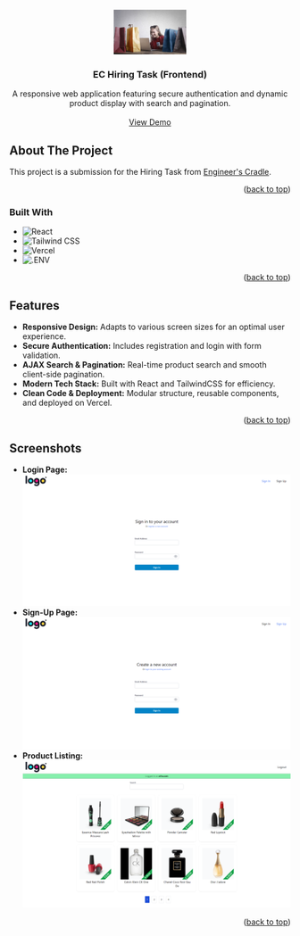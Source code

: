 <!-- PROJECT LOGO -->
<br />
<div id="readme-top" align="center">
  <a href="https://github.com/RajathRao2000/ec-hiring-task">
    <img src="readme_assets/main.jpg" alt="Logo" width="130" height="80">
  </a>

<h3 align="center">EC Hiring Task (Frontend)</h3>

  <p align="center">
    A responsive web application featuring secure authentication and dynamic product display with search and pagination.
    <br />
    <br />
    <a href="https://ec-hiring-task-rkr.vercel.app/">View Demo</a>
  </p>
</div>

<!-- ABOUT THE PROJECT -->

## About The Project

This project is a submission for the Hiring Task from [Engineer's Cradle](https://engineerscradle.com/).

<p align="right">(<a href="#readme-top">back to top</a>)</p>

### Built With

- ![React](https://img.shields.io/badge/React-20232A?style=for-the-badge&logo=react&logoColor=61DAFB)
- ![Tailwind CSS](https://img.shields.io/badge/Tailwind+CSS-222222?style=for-the-badge&logo=Tailwind+CSS&logoColor=06B6D4)
- ![Vercel](https://img.shields.io/badge/Vercel-000000?style=for-the-badge&logo=Vercel&logoColor=FFFFFF)
- ![.ENV](https://img.shields.io/badge/.ENV-222222?style=for-the-badge&logo=.ENV&logoColor=ECD53F)

<p align="right">(<a href="#readme-top">back to top</a>)</p>

## Features

- **Responsive Design:** Adapts to various screen sizes for an optimal user experience.
- **Secure Authentication:** Includes registration and login with form validation.
- **AJAX Search & Pagination:** Real-time product search and smooth client-side pagination.
- **Modern Tech Stack:** Built with React and TailwindCSS for efficiency.
- **Clean Code & Deployment:** Modular structure, reusable components, and deployed on Vercel.

<p align="right">(<a href="#readme-top">back to top</a>)</p>

## Screenshots

- **Login Page:**
  ![Login Page](readme_assets/Sign-In.png)
- **Sign-Up Page:**
  ![Sign-Up](readme_assets/Sign-Up.png)
- **Product Listing:**
  ![Product Listing](readme_assets/Product-Listing.png)

<p align="right">(<a href="#readme-top">back to top</a>)</p>
